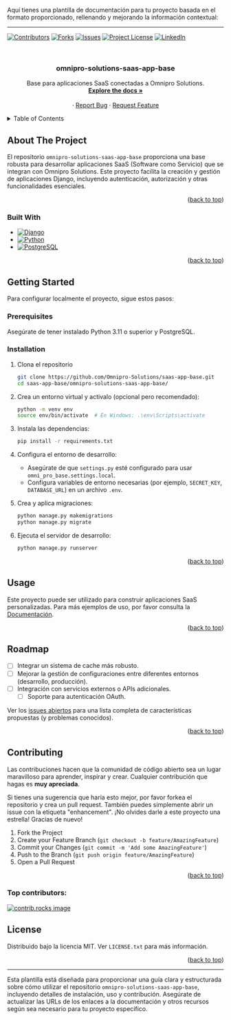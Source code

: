 Aquí tienes una plantilla de documentación para tu proyecto basada en el formato proporcionado, rellenando y mejorando la información contextual:

---

<a id="readme-top"></a>

[![Contributors][contributors-shield]][contributors-url]
[![Forks][forks-shield]][forks-url]
[![Issues][issues-shield]][issues-url]
[![Project License][license-shield]][license-url]
[![LinkedIn][linkedin-shield]][linkedin-url]

<!-- PROJECT LOGO -->
<br />
<div align="center">

<h3 align="center">omnipro-solutions-saas-app-base</h3>

  <p align="center">
    Base para aplicaciones SaaS conectadas a Omnipro Solutions.
    <br />
    <a href="https://doc-oms.omni.pro/docs/reglas"><strong>Explore the docs »</strong></a>
    <br />
    <br />
    &middot;
    <a href="#">Report Bug</a>
    &middot;
    <a href="#">Request Feature</a>
  </p>
</div>

<!-- TABLE OF CONTENTS -->
<details>
  <summary>Table of Contents</summary>
  <ol>
    <li>
      <a href="#about-the-project">About The Project</a>
      <ul>
        <li><a href="#built-with">Built With</a></li>
      </ul>
    </li>
    <li>
      <a href="#getting-started">Getting Started</a>
      <ul>
        <li><a href="#prerequisites">Prerequisites</a></li>
        <li><a href="#installation">Installation</a></li>
      </ul>
    </li>
    <li><a href="#usage">Usage</a></li>
    <li><a href="#roadmap">Roadmap</a></li>
    <li><a href="#contributing">Contributing</a></li>
    <li><a href="#license">License</a></li>
    <li><a href="#contact">Contact</a></li>
  </ol>
</details>

<!-- ABOUT THE PROJECT -->
## About The Project

El repositorio `omnipro-solutions-saas-app-base` proporciona una base robusta para desarrollar aplicaciones SaaS (Software como Servicio) que se integran con Omnipro Solutions. Este proyecto facilita la creación y gestión de aplicaciones Django, incluyendo autenticación, autorización y otras funcionalidades esenciales.

<p align="right">(<a href="#readme-top">back to top</a>)</p>

### Built With

* [![Django][Django]][Django-url]
* [![Python][Python]][Python-url]
* [![PostgreSQL][PostgreSQL]][PostgreSQL-url]

<p align="right">(<a href="#readme-top">back to top</a>)</p>

<!-- GETTING STARTED -->
## Getting Started

Para configurar localmente el proyecto, sigue estos pasos:

### Prerequisites

Asegúrate de tener instalado Python 3.11 o superior y PostgreSQL.

### Installation

1. Clona el repositorio
   ```sh
   git clone https://github.com/Omnipro-Solutions/saas-app-base.git
   cd saas-app-base/omnipro-solutions-saas-app-base/
   ```
2. Crea un entorno virtual y activalo (opcional pero recomendado):
   ```sh
   python -m venv env
   source env/bin/activate  # En Windows: .\env\Scripts\activate
   ```
3. Instala las dependencias:
   ```sh
   pip install -r requirements.txt
   ```
4. Configura el entorno de desarrollo:
   - Asegúrate de que `settings.py` esté configurado para usar `omni_pro_base.settings.local`.
   - Configura variables de entorno necesarias (por ejemplo, `SECRET_KEY`, `DATABASE_URL`) en un archivo `.env`.

5. Crea y aplica migraciones:
   ```sh
   python manage.py makemigrations
   python manage.py migrate
   ```

6. Ejecuta el servidor de desarrollo:
   ```sh
   python manage.py runserver
   ```

<p align="right">(<a href="#readme-top">back to top</a>)</p>

<!-- USAGE EXAMPLES -->
## Usage

Este proyecto puede ser utilizado para construir aplicaciones SaaS personalizadas. Para más ejemplos de uso, por favor consulta la [Documentación](https://doc-oms.omni.pro/docs/dev/imgs/saas-img-core).

<p align="right">(<a href="#readme-top">back to top</a>)</p>

<!-- ROADMAP -->
## Roadmap

- [ ] Integrar un sistema de cache más robusto.
- [ ] Mejorar la gestión de configuraciones entre diferentes entornos (desarrollo, producción).
- [ ] Integración con servicios externos o APIs adicionales.
  - [ ] Soporte para autenticación OAuth.

Ver los [issues abiertos](https://github.com/Omnipro-Solutions/saas-app-base/issues) para una lista completa de características propuestas (y problemas conocidos).

<p align="right">(<a href="#readme-top">back to top</a>)</p>

<!-- CONTRIBUTING -->
## Contributing

Las contribuciones hacen que la comunidad de código abierto sea un lugar maravilloso para aprender, inspirar y crear. Cualquier contribución que hagas es **muy apreciada**.

Si tienes una sugerencia que haría esto mejor, por favor forkea el repositorio y crea un pull request. También puedes simplemente abrir un issue con la etiqueta "enhancement".
¡No olvides darle a este proyecto una estrella! Gracias de nuevo!

1. Fork the Project
2. Create your Feature Branch (`git checkout -b feature/AmazingFeature`)
3. Commit your Changes (`git commit -m 'Add some AmazingFeature'`)
4. Push to the Branch (`git push origin feature/AmazingFeature`)
5. Open a Pull Request

<p align="right">(<a href="#readme-top">back to top</a>)</p>

### Top contributors:

<a href="https://github.com/Omnipro-Solutions/saas-app-base/graphs/contributors">
  <img src="https://contrib.rocks/image?repo=Omnipro-Solutions/saas-app-base" alt="contrib.rocks image" />
</a>

<!-- LICENSE -->
## License

Distribuido bajo la licencia MIT. Ver `LICENSE.txt` para más información.

<p align="right">(<a href="#readme-top">back to top</a>)</p>

<!-- MARKDOWN LINKS & IMAGES -->
[contributors-shield]: https://img.shields.io/github/contributors/Omnipro-Solutions/saas-app-base.svg?style=for-the-badge
[contributors-url]: https://github.com/Omnipro-Solutions/saas-app-base/graphs/contributors
[forks-shield]: https://img.shields.io/github/forks/Omnipro-Solutions/saas-app-base.svg?style=for-the-badge
[forks-url]: https://github.com/Omnipro-Solutions/saas-app-base/network/members
[issues-shield]: https://img.shields.io/github/issues/Omnipro-Solutions/saas-app-base.svg?style=for-the-badge
[issues-url]: https://github.com/Omnipro-Solutions/saas-app-base/issues
[license-shield]: https://img.shields.io/github/license/Omnipro-Solutions/saas-app-base.svg?style=for-the-badge
[license-url]: https://github.com/Omnipro-Solutions/saas-app-base/blob/master/LICENSE.txt
[linkedin-shield]: https://img.shields.io/badge/-LinkedIn-black.svg?style=for-the-badge&logo=linkedin&colorB=555
[linkedin-url]: https://www.linkedin.com/in/omnipro-solutions/
[Django]: https://img.shields.io/badge/Django-092E20?style=for-the-badge&logo=djangoproject&logoColor=white
[Django-url]: https://www.djangoproject.com/
[Python]: https://img.shields.io/badge/Python-3776AB?style=for-the-badge&logo=python&logoColor=white
[Python-url]: https://www.python.org/
[PostgreSQL]: https://img.shields.io/badge/PostgreSQL-316192?style=for-the-badge&logo=postgresql&logoColor=white
[PostgreSQL-url]: https://www.postgresql.org/

---

Esta plantilla está diseñada para proporcionar una guía clara y estructurada sobre cómo utilizar el repositorio `omnipro-solutions-saas-app-base`, incluyendo detalles de instalación, uso y contribución. Asegúrate de actualizar las URLs de los enlaces a la documentación y otros recursos según sea necesario para tu proyecto específico.